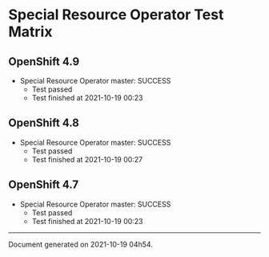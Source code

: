 
Special Resource Operator Test Matrix
=====================================

OpenShift 4.9
-------------


* Special Resource Operator master: SUCCESS
  - Test passed
  - Test finished at 2021-10-19 00:23

OpenShift 4.8
-------------


* Special Resource Operator master: SUCCESS
  - Test passed
  - Test finished at 2021-10-19 00:27

OpenShift 4.7
-------------


* Special Resource Operator master: SUCCESS
  - Test passed
  - Test finished at 2021-10-19 00:23


---
Document generated on 2021-10-19 04h54.
